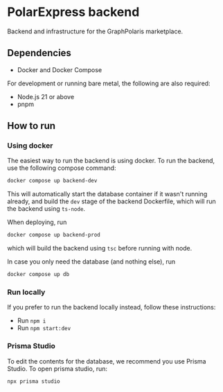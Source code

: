 # PolarExpress backend

Backend and infrastructure for the GraphPolaris marketplace.

## Dependencies

- Docker and Docker Compose

For development or running bare metal, the following are also required:

- Node.js 21 or above
- pnpm

## How to run

### Using docker

The easiest way to run the backend is using docker. To run the backend, use
the following compose command:

```sh
docker compose up backend-dev
```

This will automatically start the database container if it wasn't running
already, and build the `dev` stage of the backend Dockerfile, which will run
the backend using `ts-node`.

When deploying, run

```sh
docker compose up backend-prod
```

which will build the backend using `tsc` before running with node.

In case you only need the database (and nothing else), run

```sh
docker compose up db
```

### Run locally

If you prefer to run the backend locally instead, follow these instructions:

- Run `npm i`
- Run `npm start:dev`

### Prisma Studio

To edit the contents for the database, we recommend you use Prisma Studio. To
open prisma studio, run:

```sh
npx prisma studio
```

